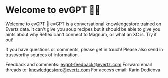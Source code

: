 # Welcome to evGPT 🚀🤖

Welcome to evGPT 🤖
evGPT is a conversational knowledgestore trained on Evertz data. It can't give you soup recipes but it should be able to give you hints about why Reflex can't connect to Magnum, or what an XC is. Try it out!

If you have questions or comments, please get in touch! Please also send in trustworthy sources of information.

Feedback and comments: evgpt-feedback@evertz.com
Forward email threads to: knowledgestore@evertz.com
For access email: Karin Dedicova